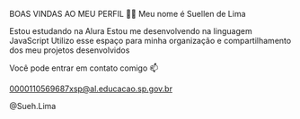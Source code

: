 BOAS VINDAS AO MEU PERFIL 💙💙
Meu nome é Suellen de Lima

Estou estudando na Alura
Estou me desenvolvendo na linguagem JavaScript
Utilizo esse espaço para minha organização e compartilhamento dos meu projetos desenvolvidos

Você pode entrar em contato comigo 📫

0000110569687xsp@al.educacao.sp.gov.br

@Sueh.Lima
